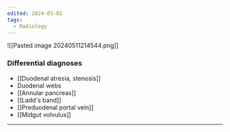```yaml
---
edited: 2024-03-02
tags:
  - Radiology
---
```

![[Pasted image 20240511214544.png]]

### Differential diagnoses
- [[Duodenal atresia, stenosis]]
- Duodenal webs
- [[Annular pancreas]] 
- [[Ladd's band]]
- [[Preduodenal portal vein]]
- [[Midgut volvulus]] 
---
